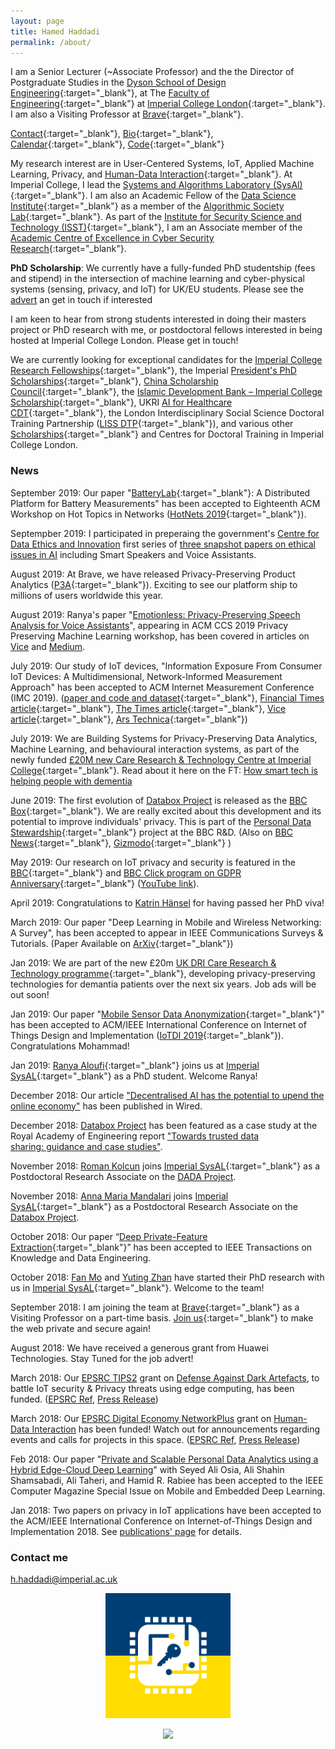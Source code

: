 ```yaml
---
layout: page
title: Hamed Haddadi
permalink: /about/
---
```


I am a Senior Lecturer (~Associate Professor) and the the Director of Postgraduate Studies in the [Dyson School of Design Engineering](http://www.imperial.ac.uk/design-engineering/){:target="_blank"}, at The [Faculty of Engineering](http://www.imperial.ac.uk/engineering/){:target="_blank"} at [Imperial College London](http://www.imperial.ac.uk){:target="_blank"}. I am also a Visiting Professor at [Brave](https://brave.com/index/){:target="_blank"}. 


[Contact](https://www.imperial.ac.uk/people/h.haddadi){:target="_blank"}, [Bio](bio.txt){:target="_blank"}, [Calendar](https://www.google.com/calendar/embed?src=h.haddadi%40gmail.com){:target="_blank"}, [Code](https://github.com/haddadi){:target="_blank"}


My research interest are in User-Centered Systems, IoT, Applied Machine Learning, Privacy, and [Human-Data Interaction](http://hdiresearch.org){:target="_blank"}. At Imperial College, I lead the [Systems and Algorithms Laboratory (SysAl)](https://www.imperial.ac.uk/sysal){:target="_blank"}. I am also an Academic Fellow of the [Data Science Institute](https://www.imperial.ac.uk/data-science/){:target="_blank"} as a member of the [Algorithmic Society Lab](https://www.imperial.ac.uk/data-science/research/multidisciplinary-labs/algorithmic-society-lab/){:target="_blank"}. As part of the [Institute for Security Science and Technology (ISST)](https://www.imperial.ac.uk/security-institute/){:target="_blank"}, I am an Associate member of the [Academic Centre of Excellence in Cyber Security Research](https://www.imperial.ac.uk/cyber-security/){:target="_blank"}.


**PhD Scholarship**: We currently have a fully-funded PhD studentship (fees and stipend) in the intersection of machine learning and cyber-physical systems (sensing, privacy, and IoT) for UK/EU students. Please see the [advert](https://www.jobs.ac.uk/job/BUD836/phd-studentship-in-cyber-physical-systems) an get in touch if interested

I am keen to hear from strong students interested in doing their masters project or PhD research with me, or postdoctoral fellows interested in being hosted at Imperial College London. Please get in touch! 

We are currently looking for exceptional candidates for the [Imperial College Research Fellowships](http://www.imperial.ac.uk/research-fellowships){:target="_blank"}, the Imperial [President's PhD Scholarships](http://www.imperial.ac.uk/study/pg/fees-and-funding/scholarships/presidents-phd-scholarships/){:target="_blank"}, [China Scholarship Council](https://www.imperial.ac.uk/study/pg/fees-and-funding/scholarships/international-scholarship-collaborations/csc/){:target="_blank"}, the [Islamic Development Bank – Imperial College Scholarship](https://www.imperial.ac.uk/study/pg/fees-and-funding/scholarships/international-scholarship-collaborations/islamic-development-bank--imperial-college-scholarship/){:target="_blank"}, UKRI [AI for Healthcare CDT](https://ai4health.io){:target="_blank"}, the London Interdisciplinary Social Science Doctoral Training Partnership ([LISS DTP](https://liss-dtp.ac.uk/){:target="_blank"}), and various other [Scholarships](https://www.imperial.ac.uk/study/pg/fees-and-funding/scholarships/){:target="_blank"} and Centres for Doctoral Training in Imperial College London.


### News

September 2019: Our paper "[BatteryLab](https://batterylab.dev/){:target="_blank"}: A Distributed Platform for Battery Measurements" has been accepted to Eighteenth ACM Workshop on Hot Topics in Networks ([HotNets 2019](https://conferences.sigcomm.org/hotnets/2019/index.html){:target="_blank"}). 

Septempber 2019: I participated in preperaing the government's [Centre for Data Ethics and Innovation](https://www.gov.uk/government/organisations/centre-for-data-ethics-and-innovation) first series of [three snapshot papers on ethical issues in AI](https://www.gov.uk/government/publications/cdei-publishes-its-first-series-of-three-snapshot-papers-ethical-issues-in-ai?123) including Smart Speakers and Voice Assistants. 

August 2019: At Brave, we have released Privacy-Preserving Product Analytics ([P3A](https://brave.com/privacy-preserving-product-analytics-p3a/){:target="_blank"}). Exciting to see our platform ship to millions of users worldwide this year. 

August 2019: Ranya's paper "[Emotionless: Privacy-Preserving Speech Analysis for Voice Assistants](https://arxiv.org/abs/1908.03632)", appearing in ACM CCS 2019 Privacy Preserving Machine Learning workshop, has been covered in articles on [Vice](https://www.vice.com/en_us/article/ne8bxd/ai-that-hides-your-emotions-from-other-ai-alexa-siri-google) and [Medium](https://medium.com/syncedreview/how-to-hide-your-feelings-from-ai-voice-assistants-2db516d9e2d7).

July 2019: Our study of IoT devices, "Information Exposure From Consumer IoT Devices: A Multidimensional, Network-Informed Measurement Approach" has been accepted to ACM Internet Measurement Conference (IMC 2019). ([paper and code and dataset](https://moniotrlab.ccis.neu.edu/imc19/){:target="_blank"}, [Financial Times article](https://www.ft.com/content/23ab2f68-d957-11e9-8f9b-77216ebe1f17){:target="_blank"}, [The Times article](https://www.thetimes.co.uk/article/smart-tvs-spy-on-us-even-when-theyre-off-8npjknkm6){:target="_blank"}, [Vice article](https://www.vice.com/en_us/article/gyzjym/the-internet-of-things-is-still-a-privacy-dumpster-fire-study-finds){:target="_blank"}, [Ars Technica](https://arstechnica.com/tech-policy/2019/09/studies-google-netflix-and-others-are-watching-how-you-watch-your-tv/){:target="_blank"})

July 2019: We are Building Systems for Privacy-Preserving Data Analytics, Machine Learning, and behavioural interaction systems, as part of the newly funded [£20M new Care Research & Technology Centre at Imperial College](https://www.imperial.ac.uk/news/190934/20m-centre-enable-people-with-dementia/){:target="_blank"}. Read about it here on the FT: [How smart tech is helping people with dementia](https://www.ft.com/content/90e2f286-71ac-11e9-bf5c-6eeb837566c5)

June 2019: The first evolution of [Databox Project](https://www.databoxproject.uk/) is released as the [BBC Box](https://www.bbc.co.uk/rd/blog/2019-06-bbc-box-personal-data-privacy){:target="_blank"}. We are really excited about this development and its potential to improve individuals' privacy. This is part of the [Personal Data Stewardship](https://www.bbc.co.uk/rd/projects/bbc-box-personal-data-management-privacy){:target="_blank"} project at the BBC R&D. (Also on [BBC News](https://www.bbc.co.uk/news/technology-48825413){:target="_blank"}, [Gizmodo](https://www.gizmodo.co.uk/2019/06/the-bbc-is-doing-cloud-storage-and-wants-you-to-have-full-control-over-your-data/){:target="_blank"} )

May 2019: Our research on IoT privacy and security is featured in the [BBC](https://www.bbc.co.uk/news/technology-48434175){:target="_blank"} and [BBC Click program on GDPR Anniversary](https://www.bbc.co.uk/iplayer/episode/m0005cx6/click-gdpr-one-year-on){:target="_blank"} ([YouTube link](https://www.youtube.com/watch?v=32gV9AEQClI)).

April 2019: Congratulations to [Katrin Hänsel](https://miezelkat.github.io) for having passed her PhD viva! 

March 2019: Our paper "Deep Learning in Mobile and Wireless Networking: A Survey", has been accepted to appear in IEEE Communications Surveys & Tutorials. (Paper Available on [ArXiv](https://arxiv.org/abs/1803.04311){:target="_blank"})  

Jan 2019: We are part of the new £20m [UK DRI Care Research & Technology programme](https://ukdri.ac.uk/news-and-events/uk-dri-care-research-technology-programme-appointed){:target="_blank"}, developing privacy-preserving technologies for demantia patients over the next six years. Job ads will be out soon!

Jan 2019: Our paper "[Mobile Sensor Data Anonymization](https://arxiv.org/abs/1810.11546){:target="_blank"}" has been accepted to ACM/IEEE International Conference on Internet of Things Design and Implementation ([IoTDI 2019](http://conferences.computer.org/iotDI/2019/){:target="_blank"}). Congratulations Mohammad!

Jan 2019: [Ranya Aloufi](https://www.imperial.ac.uk/people/r.aloufi18){:target="_blank"} joins us at [Imperial SysAL](https://www.imperial.ac.uk/sysal){:target="_blank"} as a PhD student. Welcome Ranya!

December 2018: Our article ["Decentralised AI has the potential to upend the online economy"](https://www.wired.co.uk/article/decentralised-artificial-intelligence) has been published in Wired. 

December 2018: [Databox Project](https://www.databoxproject.uk/) has been featured as a case study at the Royal Academy of Engineering report ["Towards trusted data sharing: guidance and case studies"](http://reports.raeng.org.uk/datasharing/cover/). 

November 2018: [Roman Kolcun](https://www.imperial.ac.uk/people/roman.kolcun) joins [Imperial SysAL](https://www.imperial.ac.uk/sysal){:target="_blank"} as a Postdoctoral Research Associate on the [DADA Project](https://www.imperial.ac.uk/systems-algorithms-design-lab/research/dada-project/).

November 2018: [Anna Maria Mandalari](https://www.imperial.ac.uk/people/anna-maria.mandalari) joins [Imperial SysAL](https://www.imperial.ac.uk/sysal){:target="_blank"} as a Postdoctoral Research Associate on the [Databox Project](https://www.databoxproject.uk/).

October 2018: Our paper “[Deep Private-Feature Extraction](https://arxiv.org/abs/1802.03151){:target="_blank"}” has been accepted to IEEE Transactions on Knowledge and Data Engineering. 

October 2018: [Fan Mo](https://mofanv.github.io/) and [Yuting Zhan](https://www.imperial.ac.uk/people/yuting.zhan18) have started their PhD research with us in [Imperial SysAL](https://www.imperial.ac.uk/sysal){:target="_blank"}. Welcome to the team!

September 2018: I am joining the team at [Brave](https://brave.com/index/){:target="_blank"} as a Visiting Professor on a part-time basis. [Join us](https://brave.com/jobs/){:target="_blank"} to make the web private and secure again! 

August 2018: We have received a generous grant from Huawei Technologies. Stay Tuned for the job advert! 

March 2018: Our [EPSRC TIPS2](https://www.epsrc.ac.uk/funding/calls/tips2/) grant on [Defense Against Dark Artefacts](https://www.nottingham.ac.uk/news/pressreleases/2018/april/defence-against-dark-artefacts-%E2%80%93-the-enemy-within-the-wall.aspx), to battle IoT security & Privacy threats using edge computing, has been funded. ([EPSRC Ref](http://gow.epsrc.ac.uk/NGBOViewGrant.aspx?GrantRef=EP/R03351X/1), [Press Release](https://epsrc.ukri.org/newsevents/news/tipsresearchprojects/))

March 2018: Our [EPSRC Digital Economy NetworkPlus](https://www.epsrc.ac.uk/funding/calls/denetworkplus/) grant on [Human-Data Interaction](http://hdiresearch.org) has been funded!  Watch out for announcements regarding events and calls for projects in this space. ([EPSRC Ref](http://gow.epsrc.ac.uk/NGBOViewGrant.aspx?GrantRef=EP/R045178/1), [Press Release]())

Feb 2018: Our paper "[Private and Scalable Personal Data Analytics using a Hybrid Edge-Cloud Deep Learning](https://haddadi.github.io/papers/ieeeComputer2018hybrid.pdf)" with Seyed Ali Osia, Ali Shahin Shamsabadi, Ali Taheri, and Hamid R. Rabiee has been accepted to the  IEEE Computer Magazine Special Issue on Mobile and Embedded Deep Learning.

Jan 2018: Two papers on privacy in IoT applications have been accepted to the ACM/IEEE International Conference on Internet-of-Things Design and Implementation 2018. See [publications' page](https://haddadi.github.io/publications/) for details.


### Contact me

[h.haddadi@imperial.ac.uk](mailto:h.haddadi@imperial.ac.uk)

<p align="center">
<a href="https://www.imperial.ac.uk/sysal/"><img src="https://raw.githubusercontent.com/haddadi/haddadi.github.io/master/images/SysALLogo.jpg" width="200"/>
<p align="center">
<a href="https://www.imperial.ac.uk"><img src="http://www.imperial.ac.uk/ImageCropToolT4/imageTool/uploaded-images/Blue-on-white--tojpeg_1495792235526_x1.jpg" width="200"/>

